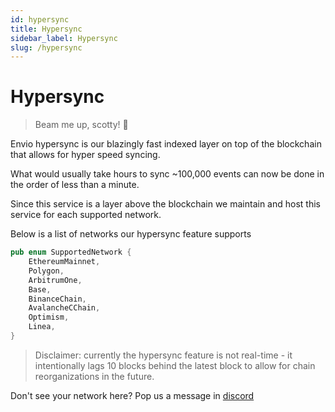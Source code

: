 ```yaml
---
id: hypersync
title: Hypersync
sidebar_label: Hypersync
slug: /hypersync
---
```


# Hypersync

> Beam me up, scotty! 🖖

Envio hypersync is our blazingly fast indexed layer on top of the blockchain that allows for hyper speed syncing. 

What would usually take hours to sync ~100,000 events can now be done in the order of less than a minute.

Since this service is a layer above the blockchain we maintain and host this service for each supported network. 

Below is a list of networks our hypersync feature supports 

```rust
pub enum SupportedNetwork {
    EthereumMainnet,
    Polygon,
    ArbitrumOne,
    Base,
    BinanceChain,
    AvalancheCChain,
    Optimism,
    Linea,
}

```

> Disclaimer: currently the hypersync feature is not real-time - it intentionally lags 10 blocks behind the latest block to allow for chain reorganizations in the future.

Don't see your network here? Pop us a message in [discord](https://discord.gg/Q9qt8gZ2fX)